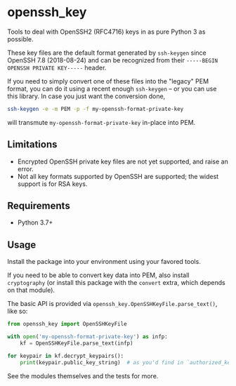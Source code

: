 # openssh_key

Tools to deal with OpenSSH2 (RFC4716) keys in as pure Python 3 as possible.

These key files are the default format generated by `ssh-keygen` since OpenSSH 7.8 (2018-08-24)
and can be recognized from their `-----BEGIN OPENSSH PRIVATE KEY-----` header.

If you need to simply convert one of these files into the "legacy" PEM format, you can do it using
a recent enough `ssh-keygen` – or you can use this library. In case you just want the conversion done,

```bash
ssh-keygen -e -m PEM -p -f my-openssh-format-private-key
```

will transmute `my-openssh-format-private-key` in-place into PEM.

## Limitations

- Encrypted OpenSSH private key files are not yet supported, and raise an error.
- Not all key formats supported by OpenSSH are supported; the widest support is for RSA keys.

## Requirements

- Python 3.7+

## Usage

Install the package into your environment using your favored tools.

If you need to be able to convert key data into PEM, also install `cryptography`
(or install this package with the `convert` extra, which depends on that module).

The basic API is provided via `openssh_key.OpenSSHKeyFile.parse_text()`, like so:

```python
from openssh_key import OpenSSHKeyFile

with open('my-openssh-format-private-key') as infp:
    kf = OpenSSHKeyFile.parse_text(infp)

for keypair in kf.decrypt_keypairs():
    print(keypair.public_key_string)  # as you'd find in `authorized_keys`

```

See the modules themselves and the tests for more.
